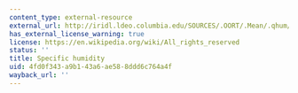 ```yaml
---
content_type: external-resource
external_url: http://iridl.ldeo.columbia.edu/SOURCES/.OORT/.Mean/.qhum/[X+]average/[Y+]average/[T+]average/figviewer.html?my.help=more+options&map.P.units=mb&map.P.plotlast=50.&map.url=P+fig-+profile+-fig&map.domain=+%7B+/qhum+0.1426748+7.196326+plotrange+%7D&map.domainparam=+/plotaxislength+432+psdef+/plotborder+72+psdef+/XOVY+null+psdef&map.zoom=Zoom&map.P.plotfirst=1000.&map.qhum.plotfirst=0.1426748&map.qhum.units=g/kg&map.qhum.plotlast=7.196326&map.newurl.grid0=P&map.newurl.plot=profile&map.plotaxislength=432&map.plotborder=72&map.fnt=Helvetica&map.fntsze=16&map.XOVY=auto&map.color_smoothing=1
has_external_license_warning: true
license: https://en.wikipedia.org/wiki/All_rights_reserved
status: ''
title: Specific humidity
uid: 4fd0f343-a9b1-43a6-ae58-8ddd6c764a4f
wayback_url: ''
---
```

